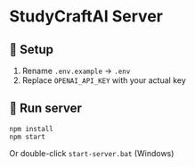 # StudyCraftAI Server

## 🔧 Setup

1. Rename `.env.example` → `.env`
2. Replace `OPENAI_API_KEY` with your actual key

## 🚀 Run server

```
npm install
npm start
```

Or double-click `start-server.bat` (Windows)

